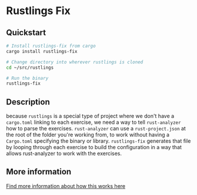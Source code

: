 # Rustlings Fix
## Quickstart
```bash
# Install rustlings-fix from cargo
cargo install rustlings-fix

# Change directory into wherever rustlings is cloned
cd ~/src/rustlings

# Run the binary
rustlings-fix
```

## Description
because `rustlings` is a special type of project where we don't have a `cargo.toml` linking to each exercise, we need a way to tell `rust-analyzer` how to parse the exercises. `rust-analyzer` can use a `rust-project.json` at the root of the folder you're working from, to work without having a `Cargo.toml` specifying the binary or library. `rustlings-fix` generates that file by looping through each exercise to build the configuration in a way that allows rust-analyzer to work with the exercises.

## More information
[Find more information about how this works here](https://rust-analyzer.github.io/manual.html#non-cargo-based-projects)